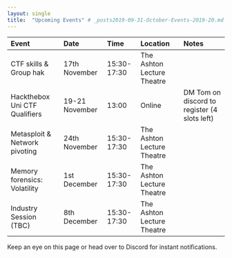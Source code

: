 ```yaml
---
layout: single
title:  "Upcoming Events" # _posts2019-09-31-October-Events-2019-20.md 
---
```


| Event | Date | Time | Location | Notes
|:-----------------|:----------|:-----------|:-----------|:-----------|
| CTF skills & Group hak | 17th November | 15:30-17:30 | The Ashton Lecture Theatre | |
| Hackthebox Uni CTF Qualifiers | 19-21 November | 13:00 | Online | DM Tom on discord to register (4 slots left) |
| Metasploit & Network pivoting | 24th November | 15:30-17:30 | The Ashton Lecture Theatre | |
| Memory forensics: Volatility | 1st December | 15:30-17:30 | The Ashton Lecture Theatre | |
| Industry Session (TBC) | 8th December | 15:30-17:30 | The Ashton Lecture Theatre | |

Keep an eye on this page or head over to Discord for instant notifications.
